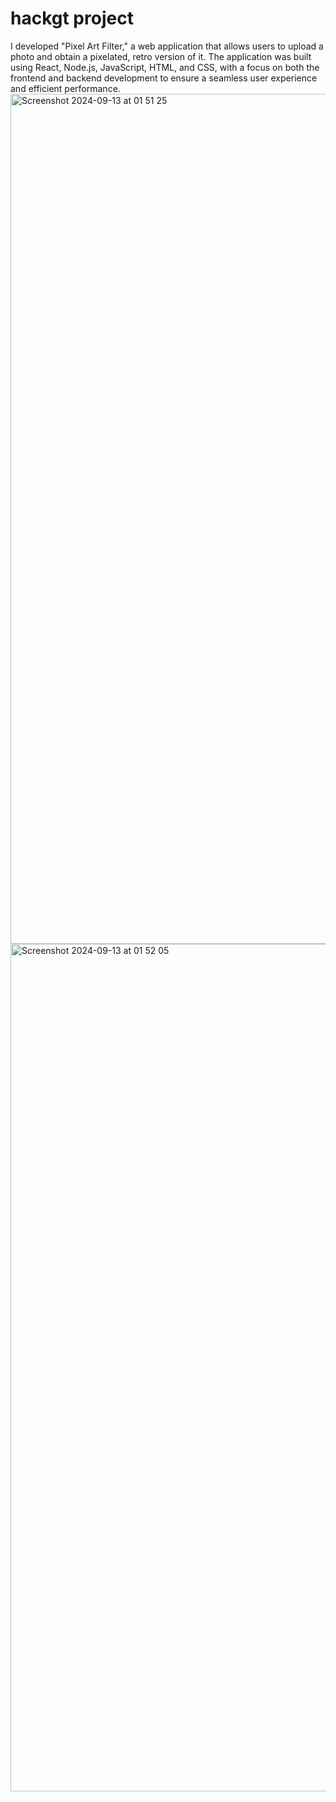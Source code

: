 # hackgt project
I developed "Pixel Art Filter," a web application that allows users to upload a photo and obtain a pixelated, retro version of it. The application was built using React, Node.js, JavaScript, HTML, and CSS, with a focus on both the frontend and backend development to ensure a seamless user experience and efficient performance.
<img width="1360" alt="Screenshot 2024-09-13 at 01 51 25" src="https://github.com/user-attachments/assets/b511871a-3061-4225-9ff3-615b6691005d">
<img width="1356" alt="Screenshot 2024-09-13 at 01 52 05" src="https://github.com/user-attachments/assets/f09599cc-a29c-4d6a-8ff5-6a215061575f">
